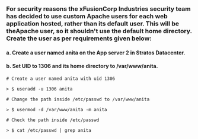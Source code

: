 ### For security reasons the xFusionCorp Industries security team has decided to use custom Apache users for each web application hosted, rather than its default user. This will be theApache user, so it shouldn't use the default home directory. Create the user as per requirements given below:


#### a. Create a user named anita on the App server 2 in Stratos Datacenter.

#### b. Set UID to 1306 and its home directory to /var/www/anita.

``` shell
# Create a user named anita with uid 1306

> $ useradd -u 1306 anita 

```

```shell
# Change the path inside /etc/passwd to /var/www/anita

> $ usermod -d /var/www/anita -m anita

```

``` shell
# Check the path inside /etc/passwd

> $ cat /etc/passwd | grep anita

```